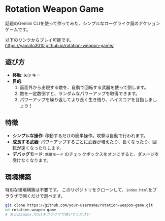 # Rotation Weapon Game

話題のGemini CLIを使って作ってみた、シンプルなローグライク風のアクションゲームです。

以下のリンクからプレイ可能です。  
https://yamato3010.github.io/rotation-weapon-game/

## 遊び方

- **移動**: `矢印` キー
- **目的**:
    1.  画面外から出現する敵を、自動で回転する武器を使って倒します。
    2.  敵を一定数倒すと、ランダムなパワーアップを取得できます。
    3.  パワーアップを繰り返してより長く生き残り、ハイスコアを目指しましょう！

## 特徴

- **シンプルな操作**: 移動するだけの簡単操作。攻撃は自動で行われます。
- **成長する武器**: パワーアップするごとに武器が増えたり、長くなったり、回転が速くなったりします。
- **デバッグモード**: `無敵モード` のチェックボックスをオンにすると、ダメージを受けなくなります。

## 環境構築

特別な環境構築は不要です。
このリポジトリをクローンして、`index.html`をブラウザで開くだけで遊べます。

```bash
git clone https://github.com/your-username/rotation-weapon-game.git
cd rotation-weapon-game
# あとはindex.htmlをブラウザで開いてください
```
